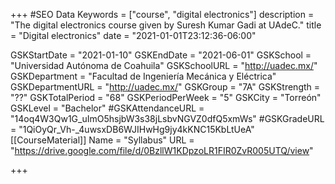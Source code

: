+++
#SEO Data
Keywords = ["course", "digital electronics"]
description = "The digital electronics course given by Suresh Kumar Gadi at UAdeC."
title = "Digital electronics"
date = "2021-01-01T23:12:36-06:00"

GSKStartDate = "2021-01-10"
GSKEndDate = "2021-06-01"
GSKSchool = "Universidad Autónoma de Coahuila"
GSKSchoolURL = "http://uadec.mx/"
GSKDepartment = "Facultad de Ingeniería Mecánica y Eléctrica"
GSKDepartmentURL = "http://uadec.mx/"
GSKGroup = "7A"
GSKStrength = "??"
GSKTotalPeriod = "68"
GSKPeriodPerWeek = "5"
GSKCity = "Torreón"
GSKLevel = "Bachelor"
#GSKAttendanceURL = "14oq4W3Qw1G_uImO5hsjbW3s38jLsbvNGVZ0dfQ5xmWs"
#GSKGradeURL = "1QiOyQr_Vh-_4uwsxDB6WJIHwHg9jy4kKNC15KbLtUeA"
[[CourseMaterial]]
    Name = "Syllabus"
    URL = "https://drive.google.com/file/d/0BzllW1KDpzoLR1FIR0ZvR005UTQ/view"

+++